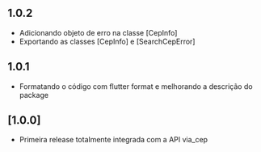 ## 1.0.2

- Adicionando objeto de erro na classe [CepInfo]
- Exportando as classes [CepInfo] e [SearchCepError] 

## 1.0.1

- Formatando o código com flutter format e melhorando a descrição do package 

## [1.0.0]

- Primeira release totalmente integrada com a API via_cep 
